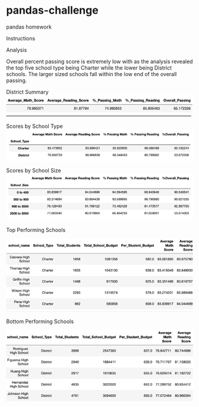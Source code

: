 # pandas-challenge
 pandas homework

Instructions


Analysis

Overall percent passing score is extremely low with as the analysis revealed the top five school type being Charter while the lower being District schools. The larger sized schools fall within the low end of the overall passing.

District Summary
![Screenshot](District_Summary.png)
 


Scores by School Type
 ![Screenshot](ScoresbySchoolType.png)


Scores by School Size
 ![Screenshot](ScoresbySchoolSize.png)

Top Performing Schools

 ![Screenshot](Topperformingschls.png)


Bottom Performing Schools
 
![Screenshot](Bottomperformingschls.png)
